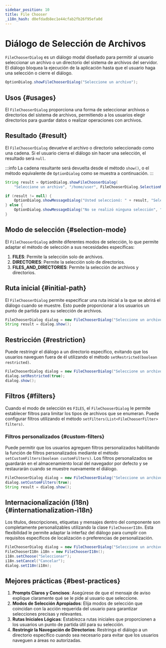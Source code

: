 ```yaml
---
sidebar_position: 10
title: File Chooser
_i18n_hash: d0efdadb8ec1e44cfab2fb26f95efa0d
---
```

# Diálogo de Selección de Archivos

<DocChip chip='shadow' />
<DocChip chip='since' label='24.02' />
<JavadocLink type="foundation" location="com/webforj/component/optiondialog/FileChooserDialog" top='true'/>

`FileChooserDialog` es un diálogo modal diseñado para permitir al usuario seleccionar un archivo o un directorio del sistema de archivos del servidor. El diálogo bloquea la ejecución de la aplicación hasta que el usuario haga una selección o cierre el diálogo.

```java
OptionDialog.showFileChooserDialog("Seleccione un archivo");
```

## Usos {#usages}

El `FileChooserDialog` proporciona una forma de seleccionar archivos o directorios del sistema de archivos, permitiendo a los usuarios elegir directorios para guardar datos o realizar operaciones con archivos.

<ComponentDemo 
path='/webforj/filechooserdialogbasic?' 
javaE='https://raw.githubusercontent.com/webforj/webforj-documentation/refs/heads/main/src/main/java/com/webforj/samples/views/optiondialog/filechooser/FileChooserDialogBasicView.java'
height = '600px'
/>

## Resultado {#result}

El `FileChooserDialog` devuelve el archivo o directorio seleccionado como una cadena. Si el usuario cierra el diálogo sin hacer una selección, el resultado será `null`.

:::info
La cadena resultante será devuelta desde el método `show()`, o el método equivalente de `OptionDialog` como se muestra a continuación. 
:::

```java showLineNumbers
String result = OptionDialog.showFileChooserDialog(
    "Seleccione un archivo", "/home/user", FileChooserDialog.SelectionMode.FILES);

if (result != null) {
    OptionDialog.showMessageDialog("Usted seleccionó: " + result, "Selección Realizada");
} else {
    OptionDialog.showMessageDialog("No se realizó ninguna selección", "Selección Cancelada");
}
```

## Modo de selección {#selection-mode}

El `FileChooserDialog` admite diferentes modos de selección, lo que permite adaptar el método de selección a sus necesidades específicas:

1. **FILES**: Permite la selección solo de archivos.
2. **DIRECTORIES**: Permite la selección solo de directorios.
3. **FILES_AND_DIRECTORIES**: Permite la selección de archivos y directorios.

## Ruta inicial {#initial-path}

El `FileChooserDialog` permite especificar una ruta inicial a la que se abrirá el diálogo cuando se muestre. Esto puede proporcionar a los usuarios un punto de partida para su selección de archivos.

```java showLineNumbers
FileChooserDialog dialog = new FileChooserDialog("Seleccione un archivo", "/home/user");
String result = dialog.show();
```

## Restricción {#restriction}

Puede restringir el diálogo a un directorio específico, evitando que los usuarios naveguen fuera de él utilizando el método `setRestricted(boolean restricted)`.

```java showLineNumbers
FileChooserDialog dialog = new FileChooserDialog("Seleccione un archivo", "/home/user");
dialog.setRestricted(true);
dialog.show();
```

## Filtros {#filters}

Cuando el modo de selección es `FILES`, el `FileChooserDialog` le permite establecer filtros para limitar los tipos de archivos que se enumeran. Puede configurar filtros utilizando el método `setFilters(List<FileChooserFilter> filters)`.

<ComponentDemo 
path='/webforj/filechooserdialogfilters?' 
javaE='https://raw.githubusercontent.com/webforj/webforj-documentation/refs/heads/main/src/main/java/com/webforj/samples/views/optiondialog/filechooser/FileChooserDialogFiltersView.java'
height = '600px'
/>

### Filtros personalizados {#custom-filters}

Puede permitir que los usuarios agreguen filtros personalizados habilitando la función de filtros personalizados mediante el método `setCustomFilters(boolean customFilters)`. 
Los filtros personalizados se guardarán en el almacenamiento local del navegador por defecto y se restaurarán cuando se muestre nuevamente el diálogo.

```java showLineNumbers
FileChooserDialog dialog = new FileChooserDialog("Seleccione un archivo", "/home/user");
dialog.setCustomFilters(true);
String result = dialog.show();
```

## Internacionalización (i18n) {#internationalization-i18n}

Los títulos, descripciones, etiquetas y mensajes dentro del componente son completamente personalizables utilizando la clase `FileChooserI18n`. Esta flexibilidad le permite adaptar la interfaz del diálogo para cumplir con requisitos específicos de localización o preferencias de personalización.

```java showLineNumbers
FileChooserDialog dialog = new FileChooserDialog("Seleccione un archivo", "/Users/habof/bbx");
FileChooserI18n i18n = new FileChooserI18n();
i18n.setChoose("Seleccionar");
i18n.setCancel("Cancelar");
dialog.setI18n(i18n);
```

## Mejores prácticas {#best-practices}

1. **Prompts Claros y Concisos**: Asegúrese de que el mensaje de aviso explique claramente qué se le pide al usuario que seleccione.
2. **Modos de Selección Apropiados**: Elija modos de selección que coincidan con la acción requerida del usuario para garantizar selecciones precisas y relevantes.
3. **Rutas Iniciales Lógicas**: Establezca rutas iniciales que proporcionen a los usuarios un punto de partida útil para su selección.
4. **Restringir la Navegación de Directorios**: Restringa el diálogo a un directorio específico cuando sea necesario para evitar que los usuarios naveguen a áreas no autorizadas.
